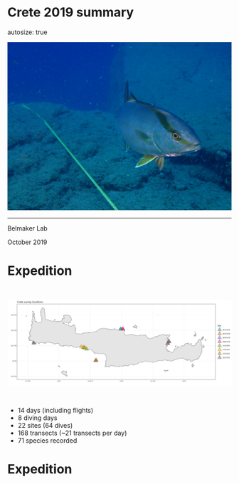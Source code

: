 Crete 2019 summary
========================================================
autosize: true


![Seriola dumerili](SeriolaDumerili.JPG)
***

Belmaker Lab

October 2019


Expedition
========================================================
![Map of dives](Crete_locations.png)
- 14 days (including flights)
- 8 diving days
- 22 sites (64 dives)
- 168 transects (~21 transects per day)
- 71 species recorded

Expedition
========================================================
